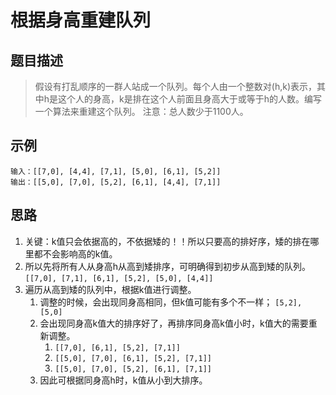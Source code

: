 # 根据身高重建队列

## 题目描述
> 假设有打乱顺序的一群人站成一个队列。每个人由一个整数对(h,k)表示，其中h是这个人的身高，k是排在这个人前面且身高大于或等于h的人数。编写一个算法来重建这个队列。
> 注意：总人数少于1100人。

## 示例
```
输入：[[7,0], [4,4], [7,1], [5,0], [6,1], [5,2]]
输出：[[5,0], [7,0], [5,2], [6,1], [4,4], [7,1]]
```

## 思路
1. 关键：k值只会依据高的，不依据矮的！！所以只要高的排好序，矮的排在哪里都不会影响高的k值。
2. 所以先将所有人从身高h从高到矮排序，可明确得到初步从高到矮的队列。
    ```[[7,0], [7,1], [6,1], [5,2], [5,0], [4,4]]```
3. 遍历从高到矮的队列中，根据k值进行调整。
    1. 调整的时候，会出现同身高相同，但k值可能有多个不一样；
    ```[5,2], [5,0]```
    2. 会出现同身高k值大的排序好了，再排序同身高k值小时，k值大的需要重新调整。
        1. ```[[7,0], [6,1], [5,2], [7,1]]```  
        2. ```[[5,0], [7,0], [6,1], [5,2], [7,1]]```
        3. ```[[5,0], [7,0], [5,2], [6,1], [7,1]]```
    3. 因此可根据同身高h时，k值从小到大排序。